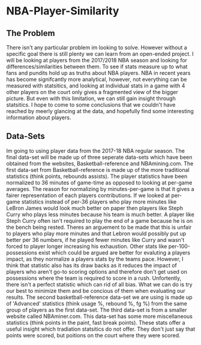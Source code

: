 # NBA-Player-Similarity

## The Problem

There isn't any particular problem im looking to solve. However without a specific goal there is still plenty we can learn from an open-ended project. I will be looking at players from the 2017/2018 NBA season and looking for differences/similarities between them. To see if stats measure up to what fans and pundits hold up as truths about NBA players. NBA in recent years has become signifcantly more analytical, however, not everything can be measured with statsitics, and looking at individual stats in a game with 4 other players on the court only gives a fragmented view of the bigger picture. But even with this limitation, we can still gain insight through statsitics. I hope to come to some conclusions that we couldn't have reached by meerly glancing at the data, and hopefully find some interesting information about players.

## Data-Sets

Im going to using player data from the 2017-18 NBA regular season. The final data-set will be made up of three seperate data-sets which have been obtained from the websites, Basketball-reference and NBAmining.com. The first data-set from Basketball-reference is made up of the more traditional statistics (think points, rebounds assists). The player statistics have been normalized to 36 minutes of game-time as opposed to looking at per-game averages. The reason for normalizing by minutes-per-game is that it gives a fairer representation of each players contributions. If we looked at per-game statistics instead of per-36 players who play more minutes like LeBron James would look much better on paper then players like Steph Curry who plays less minutes because his team is much better. A player like Steph Curry often isn't required to play the end of a game because he is on the bench being rested. Theres an arguement to be made that this is unfair to players who play more minutes and that Lebron would possibly put up better per 36 numbers, if he played fewer minutes like Curry and wasn't forced to player longer increasing his exhaustion. Other stats like per-100-possessions exist which could be argued are better for evaluting a players impact, as they normalize a players stats by the teams pace. However, I think that statistic also has its draw backs as it reduces the impact of players who aren't go-to scoring options and therefore don't get used on possessions where the team is required to score in a rush. Unfortently, there isn't a perfect statistic which can rid of all bias. What we can do is try our best to minimize them and be concious of them when evaluating our results.  The second basketball-reference data-set we are using is made up of 'Advanced' statistics (think usage %, rebound %, fg %) from the same group of players as the first data-set. The third data-set is from a smaller website called NBAminer.com. This data-set has some more miscellaneous statistics (think points in the paint, fast break points). These stats offer a useful insight which tradiation statsitics do not offer. They don't just say that points were scored, but poitions on the court where they were scored. 


